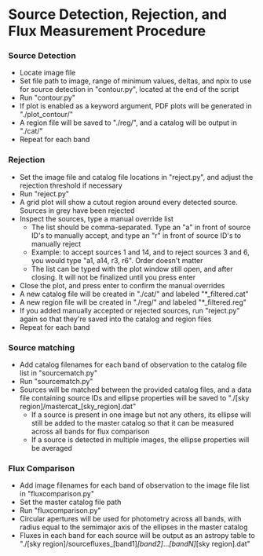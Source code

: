 # Source Detection, Rejection, and Flux Measurement Procedure

### Source Detection
 - Locate image file
 - Set file path to image, range of minimum values, deltas, and npix to use for source detection in "contour.py", located at the end of the script
 - Run "contour.py"
 - If plot is enabled as a keyword argument, PDF plots will be generated in "./plot_contour/"
 - A region file will be saved to "./reg/", and a catalog will be output in "./cat/"
 - Repeat for each band
 
### Rejection
 - Set the image file and catalog file locations in "reject.py", and adjust the rejection threshold if necessary
 - Run "reject.py"
 - A grid plot will show a cutout region around every detected source. Sources in grey have been rejected
 - Inspect the sources, type a manual override list
    - The list should be comma-separated. Type an "a" in front of source ID's to manually accept, and type an "r" in front of source ID's to manually reject
    - Example: to accept sources 1 and 14, and to reject sources 3 and 6, you would type "a1, a14, r3, r6". Order doesn't matter
    - The list can be typed with the plot window still open, and after closing. It will not be finalized until you press enter
 - Close the plot, and press enter to confirm the manual overrides
 - A new catalog file will be created in "./cat/" and labeled "*_filtered.cat"
 - A new region file will be created in "./reg/" and labeled "*_filtered.reg"
 - If you added manually accepted or rejected sources, run "reject.py" again so that they're saved into the catalog and region files
 - Repeat for each band
 
### Source matching
 - Add catalog filenames for each band of observation to the catalog file list in "sourcematch.py"
 - Run "sourcematch.py"
 - Sources will be matched between the provided catalog files, and a data file containing source IDs and ellipse properties will be saved to "./[sky region]/mastercat_[sky_region].dat"
    - If a source is present in one image but not any others, its ellipse will still be added to the master catalog so that it can be measured across all bands for flux comparison
    - If a source is detected in multiple images, the ellipse properties will be averaged

### Flux Comparison
 - Add image filenames for each band of observation to the image file list in "fluxcomparison.py"
 - Set the master catalog file path
 - Run "fluxcomparison.py"
 - Circular apertures will be used for photometry across all bands, with radius equal to the semimajor axis of the ellipses in the master catalog
 - Fluxes in each band for each source will be output as an astropy table to "./[sky region]/sourcefluxes_[band1]_[band2]_..._[bandN]_[sky region].dat"
